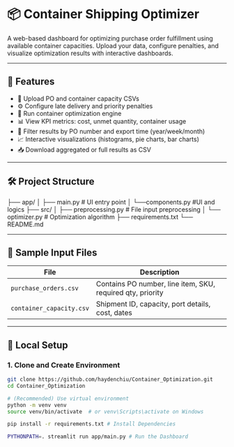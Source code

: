# 📦 Container Shipping Optimizer

A web-based dashboard for optimizing purchase order fulfillment using available container capacities. Upload your data, configure penalties, and visualize optimization results with interactive dashboards.

---

## 🚀 Features

- 📁 Upload PO and container capacity CSVs
- ⚙️ Configure late delivery and priority penalties
- 🧠 Run container optimization engine
- 📊 View KPI metrics: cost, unmet quantity, container usage
- 📅 Filter results by PO number and export time (year/week/month)
- 📈 Interactive visualizations (histograms, pie charts, bar charts)
- 📥 Download aggregated or full results as CSV

---

## 🛠️ Project Structure

├── app/
│ ├── main.py # UI entry point
│ └──components.py #UI and logics
├── src/
│ ├── preprocessing.py # File input preprocessing
│ └── optimizer.py # Optimization algorithm
├── requirements.txt
└── README.md

---

## 📄 Sample Input Files

| File                 | Description                                                |
|----------------------|------------------------------------------------------------|
| `purchase_orders.csv` | Contains PO number, line item, SKU, required qty, priority |
| `container_capacity.csv` | Shipment ID, capacity, port details, cost, dates         |

---

## 🧪 Local Setup

### 1. Clone and Create Environment

```bash
git clone https://github.com/haydenchiu/Container_Optimization.git
cd Container_Optimization

# (Recommended) Use virtual environment
python -m venv venv
source venv/bin/activate  # or venv\Scripts\activate on Windows

pip install -r requirements.txt # Install Dependencies

PYTHONPATH=. streamlit run app/main.py # Run the Dashboard
